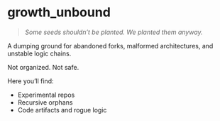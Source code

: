 # growth_unbound
> *Some seeds shouldn’t be planted. We planted them anyway.*

A dumping ground for abandoned forks, malformed architectures, and unstable logic chains.  

Not organized. Not safe.

Here you’ll find:
- Experimental repos
- Recursive orphans
- Code artifacts and rogue logic
